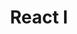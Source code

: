 ---
layout: module
title: "React I"
type: lecture
num: 17
draft: 1
start_date: 2025-03-19
slides_url: #
readings:
    - type: reading
      citation: >
        <a href="https://react.dev/learn/describing-the-ui" target="_blank">Describing the UI</a>
      required: 1
    - type: reading
      citation: >
        <a href="https://beta.reactjs.org/learn/tutorial-tic-tac-toe" target="_blank">Tic Tac Toe</a>. You are strongly encouraged to do this on your own.
activities: 
    - title: Hands-on React Activity
      url: /activities/react-activity
      draft: 1
      type: activity
---
